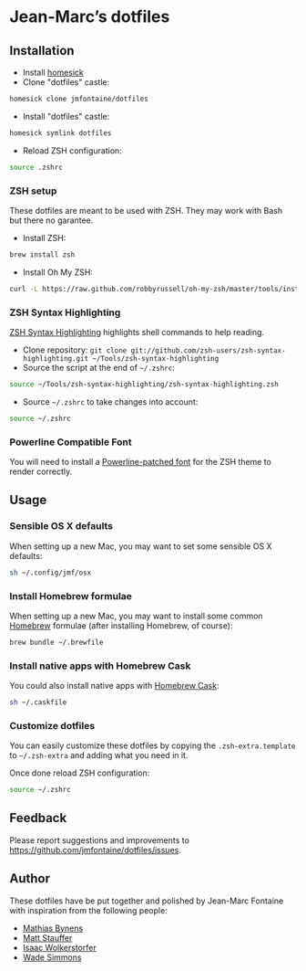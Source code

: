 # Jean-Marc’s dotfiles

## Installation

* Install [homesick](https://github.com/technicalpickles/homesick)
* Clone "dotfiles" castle:
```bash
homesick clone jmfontaine/dotfiles
```
* Install "dotfiles" castle:
```bash
homesick symlink dotfiles
```
* Reload ZSH configuration:
```bash
source .zshrc 
```

### ZSH setup

These dotfiles are meant to be used with ZSH. They may work with Bash but there no garantee.

* Install ZSH:
```bash
brew install zsh
```
* Install Oh My ZSH:
```bash
curl -L https://raw.github.com/robbyrussell/oh-my-zsh/master/tools/install.sh | ZSH=~/Tools/oh-my-zsh sh
```

### ZSH Syntax Highlighting 

[ZSH Syntax Highlighting](https://github.com/zsh-users/zsh-syntax-highlighting) highlights shell commands to help reading.

* Clone repository: ``git clone git://github.com/zsh-users/zsh-syntax-highlighting.git ~/Tools/zsh-syntax-highlighting``
* Source the script at the end of ``~/.zshrc``:
```bash
source ~/Tools/zsh-syntax-highlighting/zsh-syntax-highlighting.zsh
```
* Source ``~/.zshrc`` to take changes into account:
```bash
source ~/.zshrc
```

### Powerline Compatible Font

You will need to install a [Powerline-patched font](https://github.com/Lokaltog/powerline-fonts) for the ZSH theme to render correctly.

## Usage

### Sensible OS X defaults

When setting up a new Mac, you may want to set some sensible OS X defaults:

```bash
sh ~/.config/jmf/osx
```

### Install Homebrew formulae

When setting up a new Mac, you may want to install some common [Homebrew](http://brew.sh/) formulae (after installing Homebrew, of course):

```bash
brew bundle ~/.brewfile
```

### Install native apps with Homebrew Cask

You could also install native apps with [Homebrew Cask](https://github.com/phinze/homebrew-cask):

```bash
sh ~/.caskfile
```

### Customize dotfiles

You can easily customize these dotfiles by copying the ``.zsh-extra.template`` to ``~/.zsh-extra`` and adding what you need in it.

Once done reload ZSH configuration:
```bash
source ~/.zshrc
```

## Feedback

Please report suggestions and improvements to https://github.com/jmfontaine/dotfiles/issues.

## Author

These dotfiles have be put together and polished by Jean-Marc Fontaine with inspiration from the following people:

* [Mathias Bynens](https://github.com/mathiasbynens/dotfiles)
* [Matt Stauffer](https://github.com/mattstauffer/ohmyzsh-dotfiles)
* [Isaac Wolkerstorfer](https://gist.github.com/agnoster/3712874)
* [Wade Simmons](https://github.com/wadey/dotfiles)


